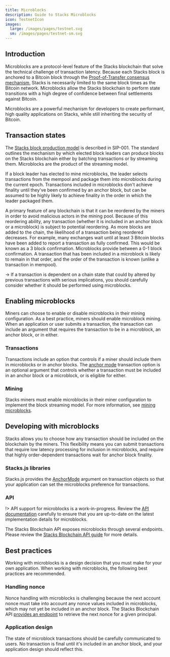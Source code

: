 ```yaml
---
title: Microblocks
description: Guide to Stacks Microblocks
icon: TestnetIcon
images:
  large: /images/pages/testnet.svg
  sm: /images/pages/testnet-sm.svg
---
```


## Introduction

Microblocks are a protocol-level feature of the Stacks blockchain that solve the technical challenge of transaction
latency. Because each Stacks block is anchored to a Bitcoin block through the [Proof-of-Transfer consensus mechanism][],
Stacks is necessarily limited to the same block times as the Bitcoin network. Microblocks allow the Stacks blockchain to
perform state transitions with a high degree of confidence between final settlements against Bitcoin.

Microblocks are a powerful mechanism for developers to create performant, high quality applications on Stacks, while
still inheriting the security of Bitcoin.

## Transaction states

The [Stacks block production model][] is described in SIP-001. The standard outlines the mechanism by which elected
block leaders can produce blocks on the Stacks blockchain either by batching transactions or by streaming them.
Microblocks are the product of the streaming model.

If a block leader has elected to mine microblocks, the leader selects transactions from the mempool and package them
into microblocks during the current epoch. Transactions included in microblocks don't achieve finality until they've
been confirmed by an anchor block, but can be assumed to be highly likely to achieve finality in the order in which the leader
packaged them.

A primary feature of any blockchain is that it can be reordered by the miners in order to avoid malicious actors in the
mining pool. Because of this reordering ability, any transaction (whether it is included in an anchor block or a
microblock) is subject to potential reordering. As more blocks are added to the chain, the likelihood of a transaction
being reordered decreases. For example, many exchanges wait until at least 3 Bitcoin blocks have been added to report
a transaction as fully confirmed. This would be known as a 3 block confirmation. Microblocks provide between a 0-1 block
confirmation. A transaction that has been included in a microblock is likely to remain in that order, and the order of
the transaction is known (unlike a transaction in mempool).

-> If a transaction is dependent on a chain state that could by altered by previous transactions with serious
implications, you should carefully consider whether it should be performed using microblocks.

## Enabling microblocks

Miners can choose to enable or disable microblocks in their mining configuration. As a best practice, miners should enable
microblock mining. When an application or user submits a transaction, the transaction can include an argument that
requires the transaction to be in a microblock, an anchor block, or in either.

### Transactions

Transactions include an option that controls if a miner should include them in microblocks or in anchor blocks. The
[anchor mode][] transaction option is an optional argument that controls whether a transaction must be included in
an anchor block or a microblock, or is eligible for either.

### Mining

Stacks miners must enable microblocks in their miner configuration to implement the block streaming model. For more
information, see [mining microblocks][].

## Developing with microblocks

Stacks allows you to choose how any transaction should be included on the blockchain by the miners. This flexibility
means you can submit transactions that require low latency processing for inclusion in microblocks, and require that
highly order-dependent transactions wait for anchor block finality.

### Stacks.js libraries

Stacks.js provides the [AnchorMode][] argument on transaction objects so that your application can set the microblocks
preference for transactions.

### API

!> API support for microblocks is a work-in-progress. Review the [API documentation][microblocks_api] carefully to
ensure that you are up-to-date on the latest implementation details for microblocks.

The Stacks Blockchain API exposes microblocks through several endpoints. Please review the
[Stacks Blockchain API guide][] for more details.

## Best practices

Working with microblocks is a design decision that you must make for your own application. When working with
microblocks, the following best practices are recommended.

### Handling nonce

Nonce handling with microblocks is challenging because the next account nonce must take into account any nonce values
included in microblocks, which may not yet be included in an anchor block. The Stacks Blockchain API
[provides an endpoint][] to retrieve the next nonce for a given principal.

### Application design

The state of microblock transactions should be carefully communicated to users. No transaction is final until it's
included in an anchor block, and your application design should reflect this.

[proof-of-transfer consensus mechanism]: /understand-stacks/proof-of-transfer
[stacks block production model]: https://github.com/stacksgov/sips/blob/main/sips/sip-001/sip-001-burn-election.md#operation-as-a-leader
[mining microblocks]: /understand-stacks/mining#microblocks
[anchor mode]: /understand-stacks/transactions#anchor-mode
[anchormode]: https://stacks-js-git-master-blockstack.vercel.app/enums/transactions.anchormode.html
[stacks blockchain api guide]: /understand-stacks/stacks-blockchain-api#microblocks-support
[provides an endpoint]: /stacks-blockchain-api#nonce-handling
[microblocks_api]: https://stacks-blockchain-api-git-feat-microblocks-blockstack.vercel.app/#tag/Microblocks
